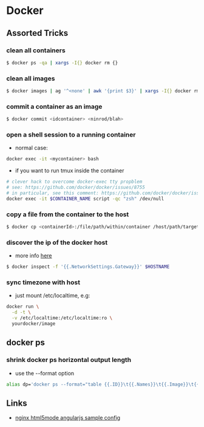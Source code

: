 # Docker

## Assorted Tricks
### clean all containers 

 ```sh
$ docker ps -qa | xargs -I{} docker rm {}
```

### clean all images

```sh
$ docker images | ag '^<none' | awk '{print $3}' | xargs -I{} docker rmi {}
```

### commit a container as an image

```sh
$ docker commit <idcontainer> <ninrod/blah>
```

### open a shell session to a running container

* normal case: 

```sh
docker exec -it <mycontainer> bash
```

* if you want to run tmux inside the container

```sh
# clever hack to overcome docker-exec tty propblem
# see: https://github.com/docker/docker/issues/8755
# in particular, see this comment: https://github.com/docker/docker/issues/8755#issuecomment-83403289
docker exec -it $CONTAINER_NAME script -qc "zsh" /dev/null
```

### copy a file from the container to the host

```sh
$ docker cp <containerId>:/file/path/within/container /host/path/target
```

### discover the ip of the docker host 

* more info [here](https://github.com/docker/docker/issues/23177#issuecomment-228096508)

```sh
$ docker inspect -f '{{.NetworkSettings.Gateway}}' $HOSTNAME
```

### sync timezone with host

* just mount /etc/localtime, e.g:
```sh
docker run \
  -d -t \
  -v /etc/localtime:/etc/localtime:ro \
  yourdocker/image
```

## docker ps

### shrink docker ps horizontal output length

* use the --format option

```sh
alias dp='docker ps --format="table {{.ID}}\t{{.Names}}\t{{.Image}}\t{{.Command}}\t{{.Status}}"'
```

## Links

* [nginx html5mode angularjs sample config](https://gist.github.com/cjus/b46a243ba610661a7efb)

